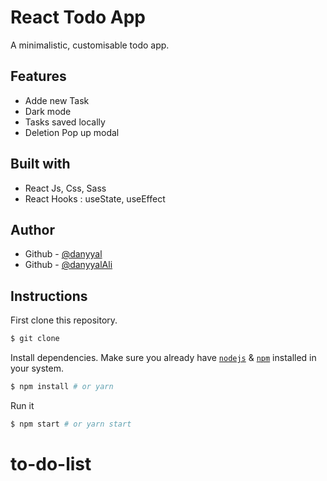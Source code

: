 # React Todo App

A minimalistic, customisable todo app.

## Features

- Adde new Task
- Dark mode
- Tasks saved locally
- Deletion Pop up modal

## Built with

- React Js, Css, Sass
- React Hooks : useState, useEffect

## Author

- Github - [@danyyal](https://www.github.com/danyyal)
- Github - [@danyyalAli](https://www.github.com/danyyalAli)

## Instructions

First clone this repository.

```bash
$ git clone
```

Install dependencies. Make sure you already have [`nodejs`](https://nodejs.org/en/) & [`npm`](https://www.npmjs.com/) installed in your system.

```bash
$ npm install # or yarn
```

Run it

```bash
$ npm start # or yarn start
```
# to-do-list
